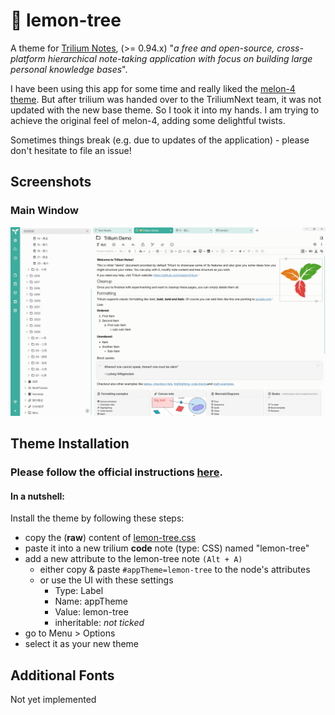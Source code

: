 # 🍋 lemon-tree
A theme for [Trilium Notes](https://github.com/TriliumNext/Trilium), (>= 0.94.x) "_a free and open-source, cross-platform hierarchical note-taking application with focus on building large personal knowledge bases_". 

I have been using this app for some time and really liked the [melon-4 theme](https://github.com/raphwriter/trilium-theme-melon). But after trilium was handed over to the TriliumNext team, it was not updated with the new base theme. So I took it into my hands. I am trying to achieve the original feel of melon-4, adding some delightful twists.

Sometimes things break (e.g. due to updates of the application) - please don't hesitate to file an issue!

## Screenshots
### Main Window
![screenshot](./screenshots/lemon-tree-screenshot.png)

## Theme Installation

### Please follow the official instructions [here](https://github.com/TriliumNext/Trilium/wiki/Themes).

#### In a nutshell:
Install the theme by following these steps:
- copy the (**raw**) content of [lemon-tree.css](./lemon-tree.css)
- paste it into a new trilium **code** note (type: CSS) named "lemon-tree"
- add a new attribute to the lemon-tree note `(Alt + A)`
  - either copy & paste `#appTheme=lemon-tree` to the node's attributes
  - or use the UI with these settings
    - Type: Label
    - Name: appTheme
    - Value: lemon-tree
    - inheritable: _not ticked_
- go to Menu > Options
- select it as your new theme

## Additional Fonts
Not yet implemented

